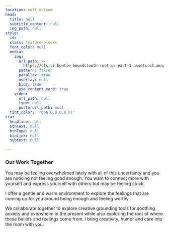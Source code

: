 ```yaml
---
location: self-esteem
head:
  title: null
  subtitle_content: null
  img_path: null
style:
  id: ''
  class: feature-blocks
  font_color: null
  media:
    img:
      url_path: >-
        https://sls-ci-bowtie-houndstooth-root-us-east-1-assets.s3.amazonaws.com/NickArrasate/perceptivecounseling/1645405651053-steve-johnson--BP4qPfycSM-unsplash.jpg
      pattern: false
      parallax: true
      overlay: null
      blur: true
      use_content_card: true
    video:
      url_path: null
      type: null
      posterurl_path: null
  tint_color: 'rgba(0,0,0,0.0)'
cta:
  headline: null
  btnText: null
  btnType: null
  btnLink: null
  subtext: null

---
```

<div class="d-flex align-items-center justify-content-around row">
<div class="">
<h3>Our Work Together</h3>
<p>You may be feeling overwhelmed lately with all of this uncertainty and you are noticing not feeling good enough. You want to connect more with yourself and express yourself with others but may be feeling stuck.</p>
<p>I offer a gentle and warm environment to explore the feelings that are coming up for you around being enough and feeling worthy.</p>
<p>We collaborate together to explore creative grounding tools for soothing anxiety and overwhelm in the present while also exploring the root of where these beliefs and feelings come from. I bring creativity, humor and care into the room with you.</p>
</div>
</div>

